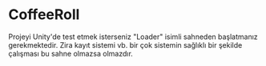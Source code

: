 # CoffeeRoll

Projeyi Unity'de test etmek isterseniz "Loader" isimli sahneden başlatmanız gerekmektedir. Zira kayıt sistemi vb. bir çok sistemin sağlıklı bir şekilde çalışması bu sahne olmazsa olmazdır.
